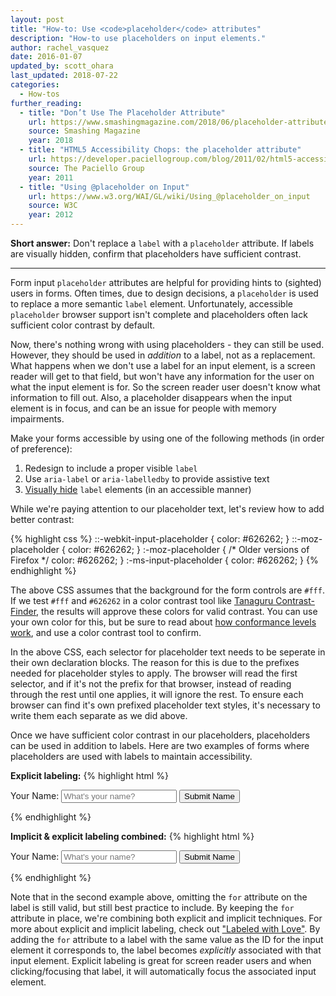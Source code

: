 ```yaml
---
layout: post
title: "How-to: Use <code>placeholder</code> attributes"
description: "How-to use placeholders on input elements."
author: rachel_vasquez
date: 2016-01-07
updated_by: scott_ohara
last_updated: 2018-07-22
categories:
  - How-tos
further_reading:
  - title: "Don’t Use The Placeholder Attribute"
    url: https://www.smashingmagazine.com/2018/06/placeholder-attribute/
    source: Smashing Magazine
    year: 2018
  - title: "HTML5 Accessibility Chops: the placeholder attribute"
    url: https://developer.paciellogroup.com/blog/2011/02/html5-accessibility-chops-the-placeholder-attribute/
    source: The Paciello Group
    year: 2011
  - title: "Using @placeholder on Input"
    url: https://www.w3.org/WAI/GL/wiki/Using_@placeholder_on_input
    source: W3C
    year: 2012
---
```

**Short answer:** Don't replace a `label` with a `placeholder` attribute. If labels are visually hidden, confirm that placeholders have sufficient contrast.

---

Form input `placeholder` attributes are helpful for providing hints to (sighted) users in forms. Often times, due to design decisions, a `placeholder` is used to replace a more semantic `label` element. Unfortunately, accessible `placeholder` browser support isn't complete and placeholders often lack sufficient color contrast by default.

Now, there's nothing wrong with using placeholders - they can still be used. However, they should be used in *addition* to a label, not as a replacement. What happens when we don't use a label for an input element, is a screen reader will get to that field, but won't have any information for the user on what the input element is for. So the screen reader user doesn't know what information to fill out. Also, a placeholder disappears when the input element is in focus, and can be an issue for people with memory impairments.

Make your forms accessible by using one of the following methods (in order of preference):

1. Redesign to include a proper visible `label`
1. Use `aria-label` or `aria-labelledby` to provide assistive text
1. [Visually hide](https://a11yproject.com/posts/how-to-hide-content/) `label` elements (in an accessible manner)

While we're paying attention to our placeholder text, let's review how to add better contrast:

{% highlight css %}
::-webkit-input-placeholder {
  color: #626262;
}
::-moz-placeholder {
  color: #626262;
}
:-moz-placeholder {  /* Older versions of Firefox */
  color: #626262;
}
:-ms-input-placeholder {
  color: #626262;
}
{% endhighlight %}

The above CSS assumes that the background for the form controls are `#fff`. If we test `#fff` and `#626262` in a color contrast tool like [Tanaguru Contrast-Finder](http://contrast-finder.tanaguru.com/result.html;jsessionid=57DFFB6E8E217E7C92C55B7CE2629CF6?foreground=%23626262&background=%23ffffff&isBackgroundTested=false&ratio=4.5&algo=HSV), the results will approve these colors for valid contrast. You can use your own color for this, but be sure to read about [how conformance levels work](https://www.w3.org/TR/UNDERSTANDING-WCAG20/conformance.html#uc-levels-head), and use a color contrast tool to confirm.

In the above CSS, each selector for placeholder text needs to be seperate in their own declaration blocks. The reason for this is due to the prefixes needed for placeholder styles to apply. The browser will read the first selector, and if it's not the prefix for that browser, instead of reading through the rest until one applies, it will ignore the rest. To ensure each browser can find it's own prefixed placeholder text styles, it's necessary to write them each separate as we did above.

Once we have sufficient color contrast in our placeholders, placeholders can be used in addition to labels. Here are two examples of forms where placeholders are used with labels to maintain accessibility.

**Explicit labeling:**
{% highlight html %}
<form>
  <label for="your-name">
    Your Name:
  </label>
  <input type="text" id="your-name" name="your-name" placeholder="What's your name?">
  <input type="submit" value="Submit Name">
</form>
{% endhighlight %}

**Implicit & explicit labeling combined:**
{% highlight html %}
<form>
  <label for="your-name">
    Your Name:
    <input type="text" id="your-name" name="your-name" placeholder="What's your name?">
  </label>
  <input type="submit" value="Submit Name">
</form>
{% endhighlight %}

Note that in the second example above, omitting the `for` attribute on the label is still valid, but still best practice to include. By keeping the `for` attribute in place, we're combining both explicit and implicit techniques. For more about explicit and implicit labeling, check out ["Labeled with Love"](https://www.aaron-gustafson.com/notebook/labeled-with-love/). By adding the `for` attribute to a label with the same value as the ID for the input element it corresponds to, the label becomes *explicitly* associated with that input element. Explicit labeling is great for screen reader users and when clicking/focusing that label, it will automatically focus the associated input element.
